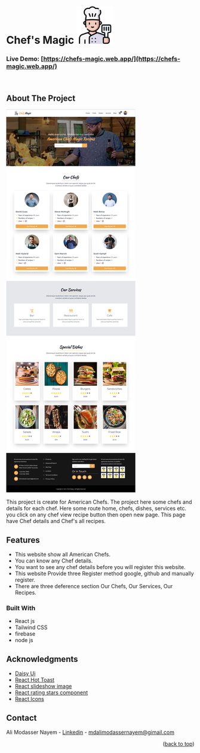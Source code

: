 <a name="readme-top"></a>

# Chef's Magic <img src="/public/chef.png" width="100" height="100" />

### Live Demo: [https://chefs-magic.web.app/](https://chefs-magic.web.app/)

<br/>
<!-- ABOUT THE PROJECT -->

## About The Project

![product-screenshot](/public/chefsmagic.png)

This project is create for American Chefs. The project here some chefs and details for each chef. Here some route home, chefs, dishes, services etc. you click on any chef view recipe button then open new page. This page have Chef details and Chef's all recipes.

## Features

-  This website show all American Chefs.
-  You can know any Chef details.
-  You want to see any chef details before you will register this website.
-  This website Provide three Register method google, github and manually register.
-  There are three deference section Our Chefs, Our Services, Our Recipes.

### Built With

-  React js
-  Tailwind CSS
-  firebase
-  node js

<!-- ACKNOWLEDGMENTS -->

## Acknowledgments

-  [Daisy Ui](https://choosealicense.com)
-  [React Hot Toast](https://pages.github.com)
-  [React slideshow image](https://pages.github.com)
-  [React rating stars component](https://pages.github.com)
-  [React Icons](https://react-icons.github.io/react-icons/search)

<!-- CONTACT -->

## Contact

Ali Modasser Nayem - [Linkedin](https://www.linkedin.com/in/alimodassernayem/) - mdalimodassernayem@gimail.com

<p align="right">(<a href="#readme-top">back to top</a>)</p>

